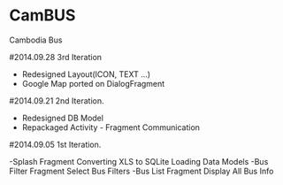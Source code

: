 CamBUS
======

Cambodia Bus


#2014.09.28
3rd Iteration
- Redesigned Layout(ICON, TEXT ...)
- Google Map ported on DialogFragment

#2014.09.21
2nd Iteration.

- Redesigned DB Model
- Repackaged Activity - Fragment Communication




#2014.09.05
1st Iteration.

-Splash Fragment
  Converting XLS to SQLite
  Loading Data Models
-Bus Filter Fragment
  Select Bus Filters
-Bus List Fragment
  Display All Bus Info
